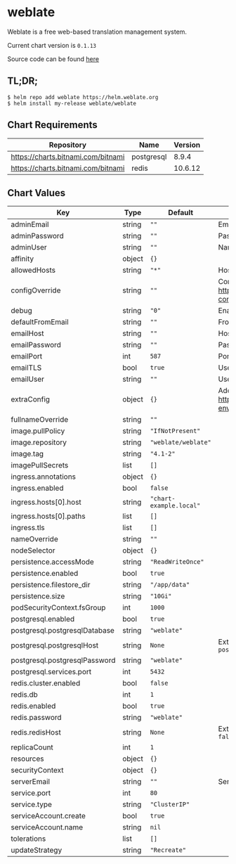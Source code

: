 weblate
=======
Weblate is a free web-based translation management system.

Current chart version is `0.1.13`

Source code can be found [here](https://weblate.org/)

## TL;DR;

```console
$ helm repo add weblate https://helm.weblate.org
$ helm install my-release weblate/weblate
```

## Chart Requirements

| Repository | Name | Version |
|------------|------|---------|
| https://charts.bitnami.com/bitnami | postgresql | 8.9.4 |
| https://charts.bitnami.com/bitnami | redis | 10.6.12 |

## Chart Values

| Key | Type | Default | Description |
|-----|------|---------|-------------|
| adminEmail | string | `""` | Email of Admin Account |
| adminPassword | string | `""` | Password of Admin Account |
| adminUser | string | `""` | Name of Admin Account |
| affinity | object | `{}` |  |
| allowedHosts | string | `"*"` | Hosts that are allowed to connect |
| configOverride | string | `""` | Config override. See https://docs.weblate.org/en/latest/admin/install/docker.html#custom-configuration-files |
| debug | string | `"0"` | Enable debugging |
| defaultFromEmail | string | `""` | From email for outgoing emails |
| emailHost | string | `""` | Host for sending emails |
| emailPassword | string | `""` | Password for sending emails |
| emailPort | int | `587` | Port for sending emails |
| emailTLS | bool | `true` | Use TLS when sending emails |
| emailUser | string | `""` | User name for sending emails |
| extraConfig | object | `{}` | Additional (environment) configs. See https://docs.weblate.org/en/latest/admin/install/docker.html#docker-environment |
| fullnameOverride | string | `""` |  |
| image.pullPolicy | string | `"IfNotPresent"` |  |
| image.repository | string | `"weblate/weblate"` |  |
| image.tag | string | `"4.1-2"` |  |
| imagePullSecrets | list | `[]` |  |
| ingress.annotations | object | `{}` |  |
| ingress.enabled | bool | `false` |  |
| ingress.hosts[0].host | string | `"chart-example.local"` |  |
| ingress.hosts[0].paths | list | `[]` |  |
| ingress.tls | list | `[]` |  |
| nameOverride | string | `""` |  |
| nodeSelector | object | `{}` |  |
| persistence.accessMode | string | `"ReadWriteOnce"` |  |
| persistence.enabled | bool | `true` |  |
| persistence.filestore_dir | string | `"/app/data"` |  |
| persistence.size | string | `"10Gi"` |  |
| podSecurityContext.fsGroup | int | `1000` |  |
| postgresql.enabled | bool | `true` |  |
| postgresql.postgresqlDatabase | string | `"weblate"` |  |
| postgresql.postgresqlHost | string | `None` | External postgres database endpoint, to be used if `postgresql.enabled == false` |
| postgresql.postgresqlPassword | string | `"weblate"` |  |
| postgresql.services.port | int | `5432` |  |
| redis.cluster.enabled | bool | `false` |  |
| redis.db | int | `1` |  |
| redis.enabled | bool | `true` |  |
| redis.password | string | `"weblate"` |  |
| redis.redisHost | string | `None` | External redis database endpoint, to be used if `redis.enabled == false` |
| replicaCount | int | `1` |  |
| resources | object | `{}` |  |
| securityContext | object | `{}` |  |
| serverEmail | string | `""` | Sender for outgoing emails |
| service.port | int | `80` |  |
| service.type | string | `"ClusterIP"` |  |
| serviceAccount.create | bool | `true` |  |
| serviceAccount.name | string | `nil` |  |
| tolerations | list | `[]` |  |
| updateStrategy | string | `"Recreate"` |  |
